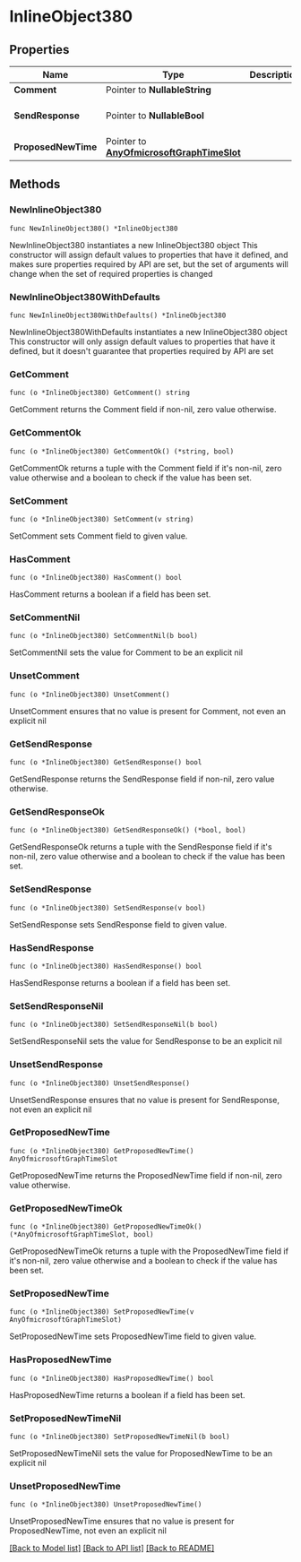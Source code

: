 # InlineObject380

## Properties

Name | Type | Description | Notes
------------ | ------------- | ------------- | -------------
**Comment** | Pointer to **NullableString** |  | [optional] 
**SendResponse** | Pointer to **NullableBool** |  | [optional] [default to false]
**ProposedNewTime** | Pointer to [**AnyOfmicrosoftGraphTimeSlot**](anyOf&lt;microsoft.graph.timeSlot&gt;.md) |  | [optional] 

## Methods

### NewInlineObject380

`func NewInlineObject380() *InlineObject380`

NewInlineObject380 instantiates a new InlineObject380 object
This constructor will assign default values to properties that have it defined,
and makes sure properties required by API are set, but the set of arguments
will change when the set of required properties is changed

### NewInlineObject380WithDefaults

`func NewInlineObject380WithDefaults() *InlineObject380`

NewInlineObject380WithDefaults instantiates a new InlineObject380 object
This constructor will only assign default values to properties that have it defined,
but it doesn't guarantee that properties required by API are set

### GetComment

`func (o *InlineObject380) GetComment() string`

GetComment returns the Comment field if non-nil, zero value otherwise.

### GetCommentOk

`func (o *InlineObject380) GetCommentOk() (*string, bool)`

GetCommentOk returns a tuple with the Comment field if it's non-nil, zero value otherwise
and a boolean to check if the value has been set.

### SetComment

`func (o *InlineObject380) SetComment(v string)`

SetComment sets Comment field to given value.

### HasComment

`func (o *InlineObject380) HasComment() bool`

HasComment returns a boolean if a field has been set.

### SetCommentNil

`func (o *InlineObject380) SetCommentNil(b bool)`

 SetCommentNil sets the value for Comment to be an explicit nil

### UnsetComment
`func (o *InlineObject380) UnsetComment()`

UnsetComment ensures that no value is present for Comment, not even an explicit nil
### GetSendResponse

`func (o *InlineObject380) GetSendResponse() bool`

GetSendResponse returns the SendResponse field if non-nil, zero value otherwise.

### GetSendResponseOk

`func (o *InlineObject380) GetSendResponseOk() (*bool, bool)`

GetSendResponseOk returns a tuple with the SendResponse field if it's non-nil, zero value otherwise
and a boolean to check if the value has been set.

### SetSendResponse

`func (o *InlineObject380) SetSendResponse(v bool)`

SetSendResponse sets SendResponse field to given value.

### HasSendResponse

`func (o *InlineObject380) HasSendResponse() bool`

HasSendResponse returns a boolean if a field has been set.

### SetSendResponseNil

`func (o *InlineObject380) SetSendResponseNil(b bool)`

 SetSendResponseNil sets the value for SendResponse to be an explicit nil

### UnsetSendResponse
`func (o *InlineObject380) UnsetSendResponse()`

UnsetSendResponse ensures that no value is present for SendResponse, not even an explicit nil
### GetProposedNewTime

`func (o *InlineObject380) GetProposedNewTime() AnyOfmicrosoftGraphTimeSlot`

GetProposedNewTime returns the ProposedNewTime field if non-nil, zero value otherwise.

### GetProposedNewTimeOk

`func (o *InlineObject380) GetProposedNewTimeOk() (*AnyOfmicrosoftGraphTimeSlot, bool)`

GetProposedNewTimeOk returns a tuple with the ProposedNewTime field if it's non-nil, zero value otherwise
and a boolean to check if the value has been set.

### SetProposedNewTime

`func (o *InlineObject380) SetProposedNewTime(v AnyOfmicrosoftGraphTimeSlot)`

SetProposedNewTime sets ProposedNewTime field to given value.

### HasProposedNewTime

`func (o *InlineObject380) HasProposedNewTime() bool`

HasProposedNewTime returns a boolean if a field has been set.

### SetProposedNewTimeNil

`func (o *InlineObject380) SetProposedNewTimeNil(b bool)`

 SetProposedNewTimeNil sets the value for ProposedNewTime to be an explicit nil

### UnsetProposedNewTime
`func (o *InlineObject380) UnsetProposedNewTime()`

UnsetProposedNewTime ensures that no value is present for ProposedNewTime, not even an explicit nil

[[Back to Model list]](../README.md#documentation-for-models) [[Back to API list]](../README.md#documentation-for-api-endpoints) [[Back to README]](../README.md)


